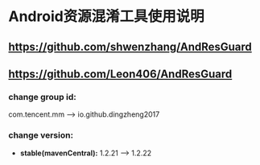 #  Android资源混淆工具使用说明 #

## https://github.com/shwenzhang/AndResGuard
## https://github.com/Leon406/AndResGuard
### change group id:

com.tencent.mm --> io.github.dingzheng2017

### change version:
- **stable(mavenCentral):** 1.2.21 --> 1.2.22


